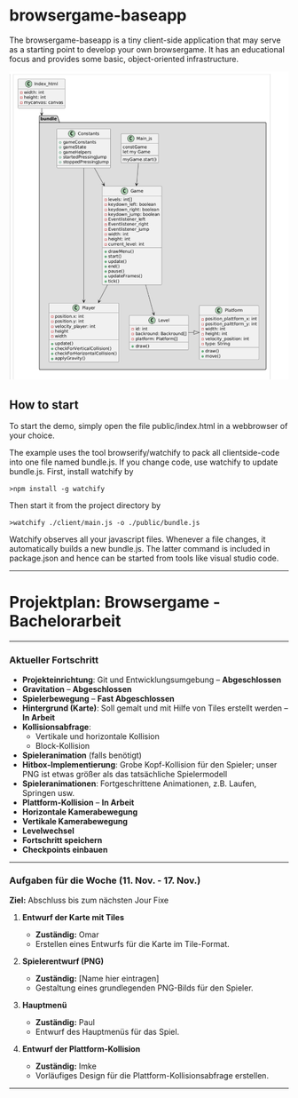 # browsergame-baseapp

The browsergame-baseapp is a tiny client-side application that may serve as a starting point to develop your own browsergame. 
It has an educational focus and provides some basic, object-oriented infrastructure. 

![Screenshot](klassendiagramm.png)

How to start
------------
To start the demo, simply open the file public/index.html in a webbrowser of your choice.

The example uses the tool browserify/watchify to pack all clientside-code into one file named bundle.js.
If you change code, use watchify to update bundle.js.
First, install watchify by

    >npm install -g watchify

Then start it from the project directory by

    >watchify ./client/main.js -o ./public/bundle.js

Watchify observes all your javascript files. 
Whenever a file changes, it automatically builds a new bundle.js.
The latter command is included in package.json and hence can be started from tools like visual studio code.


---

# **Projektplan: Browsergame - Bachelorarbeit**

---

### Aktueller Fortschritt
- **Projekteinrichtung**: Git und Entwicklungsumgebung – **Abgeschlossen**
- **Gravitation** – **Abgeschlossen**
- **Spielerbewegung** – **Fast Abgeschlossen**
- **Hintergrund (Karte)**: Soll gemalt und mit Hilfe von Tiles erstellt werden – **In Arbeit**
- **Kollisionsabfrage**:
  - Vertikale und horizontale Kollision
  - Block-Kollision
- **Spieleranimation** (falls benötigt)
- **Hitbox-Implementierung**: Grobe Kopf-Kollision für den Spieler; unser PNG ist etwas größer als das tatsächliche Spielermodell
- **Spieleranimationen**: Fortgeschrittene Animationen, z.B. Laufen, Springen usw.
- **Plattform-Kollision** – **In Arbeit**
- **Horizontale Kamerabewegung**
- **Vertikale Kamerabewegung**
- **Levelwechsel**
- **Fortschritt speichern**
- **Checkpoints einbauen**

---

### Aufgaben für die Woche (11. Nov. - 17. Nov.)
**Ziel:** Abschluss bis zum nächsten Jour Fixe

1. **Entwurf der Karte mit Tiles**  
   - **Zuständig:** Omar  
   - Erstellen eines Entwurfs für die Karte im Tile-Format.

2. **Spielerentwurf (PNG)**  
   - **Zuständig:** [Name hier eintragen]  
   - Gestaltung eines grundlegenden PNG-Bilds für den Spieler.

3. **Hauptmenü**  
   - **Zuständig:** Paul  
   - Entwurf des Hauptmenüs für das Spiel.

4. **Entwurf der Plattform-Kollision**  
   - **Zuständig:** Imke  
   - Vorläufiges Design für die Plattform-Kollisionsabfrage erstellen.

---
